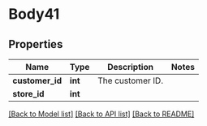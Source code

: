 # Body41

## Properties
Name | Type | Description | Notes
------------ | ------------- | ------------- | -------------
**customer_id** | **int** | The customer ID. | 
**store_id** | **int** |  | 

[[Back to Model list]](../README.md#documentation-for-models) [[Back to API list]](../README.md#documentation-for-api-endpoints) [[Back to README]](../README.md)


